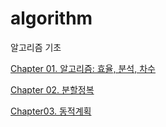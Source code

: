 # algorithm
알고리즘 기초

[Chapter 01. 알고리즘: 효율, 분석, 차수](https://moondongmin.notion.site/Chapter-01-18f357c44e56800f93cbecdaa955289e?pvs=4)

[Chapter 02. 분할정복](https://moondongmin.notion.site/Chapter-02-194357c44e5680328f90c116ab7ec102?pvs=4)

[Chapter03. 동적계획](https://moondongmin.notion.site/Chapter03-1a0357c44e568088b1f1c49801e4d175?pvs=4)


